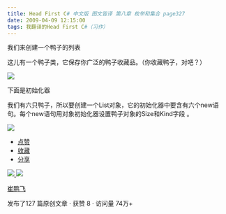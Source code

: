 ```yaml
---
title: Head First C# 中文版 图文皆译 第八章 枚举和集合 page327
date: 2009-04-09 12:15:00
tags: 我翻译的Head First C#（习作）
---
```

我们来创建一个鸭子的列表

这儿有一个鸭子类，它保存你广泛的鸭子收藏品。（你收藏鸭子，对吧？）

![](https://p-blog.csdn.net/images/p_blog_csdn_net/cuipengfei1/EntryImages/20090409/2009-04-09_12-03-39.jpg)

下面是初始化器

我们有六只鸭子，所以要创建一个List<Duck>对象，它的初始化器中要含有六个new语句。每个new语句用对象初始化器设置鸭子对象的Size和Kind字段
。

![](https://p-blog.csdn.net/images/p_blog_csdn_net/cuipengfei1/EntryImages/20090409/2009-04-09_12-13-45.jpg)

  * [ 点赞  ](javascript:;)
  * [ 收藏  ](javascript:;)
  * [ 分享 ](javascript:;)

[ ![](https://profile.csdnimg.cn/5/2/5/3_cuipengfei1)
![](https://g.csdnimg.cn/static/user-reg-year/1x/11.png)
](https://blog.csdn.net/cuipengfei1)

[ 崔鹏飞 ](https://blog.csdn.net/cuipengfei1)

发布了127 篇原创文章  ·  获赞 8  ·  访问量 74万+

